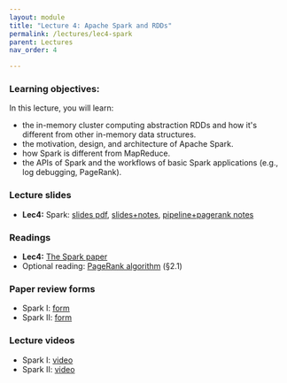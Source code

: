 ```yaml
---
layout: module
title: "Lecture 4: Apache Spark and RDDs"
permalink: /lectures/lec4-spark
parent: Lectures
nav_order: 4

---
```

### Learning objectives:

In this lecture, you will learn:

* the in-memory cluster computing abstraction RDDs and how it's different from other in-memory data structures.
* the motivation, design, and architecture of Apache Spark. 
* how Spark is different from MapReduce. 
* the APIs of Spark and the workflows of basic Spark applications (e.g., log debugging, PageRank).


### Lecture slides

* **Lec4:** Spark: [slides pdf](/ds5110-spring23/assets/docs/lec4-spark.pdf), 
[slides+notes](/ds5110-spring23/assets/docs/lec4-spark+notes.pdf),
[pipeline+pagerank notes](/ds5110-spring23/assets/docs/notes_pipeline_pagerank.pdf)


### Readings

* **Lec4:** [The Spark paper](https://www.usenix.org/conference/nsdi12/technical-sessions/presentation/zaharia)
* Optional reading: [PageRank algorithm](http://infolab.stanford.edu/~backrub/google.html) (§2.1)


### Paper review forms

* Spark I: [form](https://edstem.org/us/courses/32938/discussion/2548792)
* Spark II: [form](https://edstem.org/us/courses/32938/discussion/2548810)


### Lecture videos

* Spark I: [video](https://edstem.org/us/courses/32938/discussion/2583556)
* Spark II: [video](https://edstem.org/us/courses/32938/discussion/2607895)
